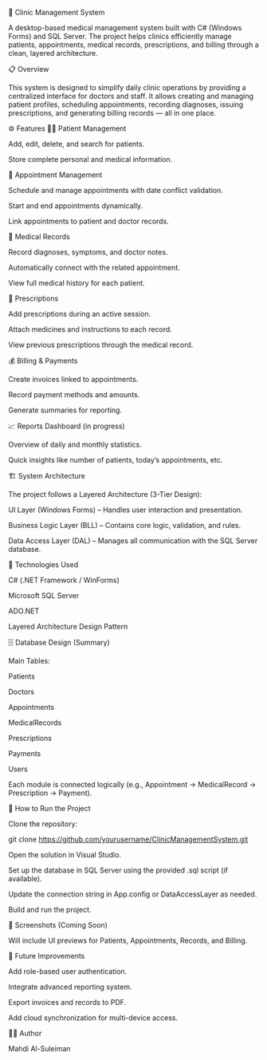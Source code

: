 🏥 Clinic Management System

A desktop-based medical management system built with C# (Windows Forms) and SQL Server.
The project helps clinics efficiently manage patients, appointments, medical records, prescriptions, and billing through a clean, layered architecture.

📋 Overview

This system is designed to simplify daily clinic operations by providing a centralized interface for doctors and staff.
It allows creating and managing patient profiles, scheduling appointments, recording diagnoses, issuing prescriptions, and generating billing records — all in one place.

⚙️ Features
👩‍⚕️ Patient Management

Add, edit, delete, and search for patients.

Store complete personal and medical information.

📅 Appointment Management

Schedule and manage appointments with date conflict validation.

Start and end appointments dynamically.

Link appointments to patient and doctor records.

🧾 Medical Records

Record diagnoses, symptoms, and doctor notes.

Automatically connect with the related appointment.

View full medical history for each patient.

💊 Prescriptions

Add prescriptions during an active session.

Attach medicines and instructions to each record.

View previous prescriptions through the medical record.

💰 Billing & Payments

Create invoices linked to appointments.

Record payment methods and amounts.

Generate summaries for reporting.

📈 Reports Dashboard (in progress)

Overview of daily and monthly statistics.

Quick insights like number of patients, today’s appointments, etc.

🏗️ System Architecture

The project follows a Layered Architecture (3-Tier Design):

UI Layer (Windows Forms) – Handles user interaction and presentation.

Business Logic Layer (BLL) – Contains core logic, validation, and rules.

Data Access Layer (DAL) – Manages all communication with the SQL Server database.

🧠 Technologies Used

C# (.NET Framework / WinForms)

Microsoft SQL Server

ADO.NET

Layered Architecture Design Pattern

🗄️ Database Design (Summary)

Main Tables:

Patients

Doctors

Appointments

MedicalRecords

Prescriptions

Payments

Users

Each module is connected logically (e.g., Appointment → MedicalRecord → Prescription → Payment).

🚀 How to Run the Project

Clone the repository:

git clone https://github.com/yourusername/ClinicManagementSystem.git


Open the solution in Visual Studio.

Set up the database in SQL Server using the provided .sql script (if available).

Update the connection string in App.config or DataAccessLayer as needed.

Build and run the project.

📸 Screenshots (Coming Soon)

Will include UI previews for Patients, Appointments, Records, and Billing.

🧾 Future Improvements

Add role-based user authentication.

Integrate advanced reporting system.

Export invoices and records to PDF.

Add cloud synchronization for multi-device access.

👨‍💻 Author

Mahdi Al-Suleiman
